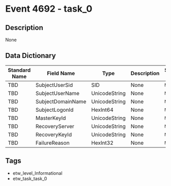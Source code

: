 # Event 4692 - task_0

## Description
None

## Data Dictionary
|Standard Name|Field Name|Type|Description|Sample Value|
|---|---|---|---|---|
|TBD|SubjectUserSid|SID|None|`None`|
|TBD|SubjectUserName|UnicodeString|None|`None`|
|TBD|SubjectDomainName|UnicodeString|None|`None`|
|TBD|SubjectLogonId|HexInt64|None|`None`|
|TBD|MasterKeyId|UnicodeString|None|`None`|
|TBD|RecoveryServer|UnicodeString|None|`None`|
|TBD|RecoveryKeyId|UnicodeString|None|`None`|
|TBD|FailureReason|HexInt32|None|`None`|

## Tags
* etw_level_Informational
* etw_task_task_0